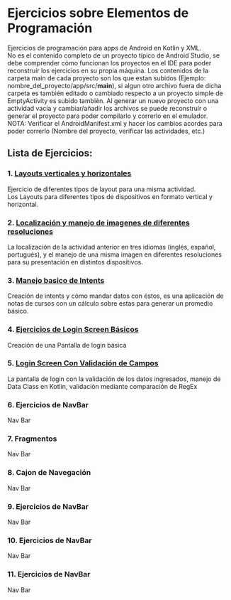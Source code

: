 # Ejercicios sobre Elementos de Programación
Ejercicios de programación para apps de Android en Kotlin y XML.    
No es el contenido completo de un proyecto típico de Android Studio, se debe comprender cómo funcionan los proyectos en el IDE 
para poder reconstruír los ejercicios en su propia máquina. Los contenidos de la carpeta main de cada proyecto
son los que estan subidos (Ejemplo: nombre_del_proyecto/app/src/**main**), si algun otro archivo fuera de dicha carpeta es también editado o cambiado respecto a
un proyecto simple de EmptyActivity es subido también. Al generar un nuevo proyecto con una actividad
vacía y cambiar/añadir los archivos se puede reconstruír o generar el proyecto para poder compilarlo y correrlo en el emulador.    
NOTA: Verificar el AndroidManifest.xml y hacer los cambios acordes para poder correrlo (Nombre del proyecto, verificar las actividades, etc.)
## Lista de Ejercicios:
### 1. [Layouts verticales y horizontales](https://github.com/toXGet/K-Droid/tree/main/Android-Kotlin/Ejercicio1 "Nombre del proyecto: RetoUno")
Ejercicio de diferentes tipos de layout para una misma actividad.    
Los Layouts para diferentes tipos de dispositivos en formato vertical y horizontal.
### 2. [Localización y manejo de imagenes de diferentes resoluciones](https://github.com/toXGet/K-Droid/tree/main/Android-Kotlin/Ejercicio2 "Nombre del proyecto: RetoDos")
La localización de la actividad anterior en tres idiomas (inglés, español, portugués), y el manejo de una misma 
imagen en diferentes resoluciones para su presentación en distintos dispositivos.
### 3. [Manejo basico de Intents](https://github.com/toXGet/K-Droid/tree/main/Android-Kotlin/Ejercicio3 "Nombre del proyecto: Notas")
Creación de intents y cómo mandar datos con éstos, es una aplicación de notas de cursos con un cálculo sobre estas
para generar un promedio básico.
### 4. [Ejercicios de Login Screen Básicos](https://github.com/toXGet/K-Droid/tree/main/Android-Kotlin/Ejercicio4 "Nombre del proyecto: LoginScreenExercices")
Creación de una Pantalla de login básica
### 5. [Login Screen Con Validación de Campos](https://github.com/toXGet/K-Droid/tree/main/Android-Kotlin/Ejercicio5 "Nombre del proyecto: LoginValidarCampos")
La pantalla de login con la validación de los datos ingresados, manejo de Data Class en Kotlin, validación mediante comparación de RegEx
### 6. Ejercicios de NavBar
Nav Bar
### 7. Fragmentos
Nav Bar
### 8. Cajon de Navegación
Nav Bar
### 9. Ejercicios de NavBar
Nav Bar
### 10. Ejercicios de NavBar
Nav Bar
### 11. Ejercicios de NavBar
Nav Bar
